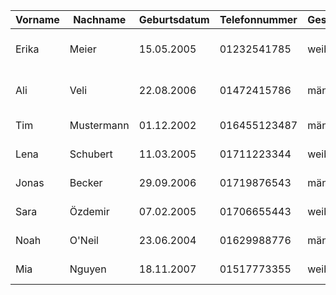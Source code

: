 | Vorname | Nachname   | Geburtsdatum | Telefonnummer | Geschlecht | Steuer_Id      | Religion    | Familienstand | Herkunftsland | Zubringerschule                             | Notfallkontakt   |
|---------|------------|--------------|--------------|------------|----------------|-------------|---------------|--------------|---------------------------------------------|------------------|
| Erika   | Meier      | 15.05.2005   | 01232541785  | weiblich   | 123/456/78901  | Christentum | ledig         | Deutschland  | Hermann-Voss-Realschule Wipperfürth         | Karin Meier      |
| Ali     | Veli       | 22.08.2006   | 01472415786  | männlich   | 857/813/4572   | Islam       | ledig         | Deutschland  | Hermann-Voss-Realschule Wipperfürth                    | Mehmet Veli      |
| Tim     | Mustermann | 01.12.2002   | 016455123487 | männlich   | 47/154/12457   | Buddhismus  | ledig         | Deutschland  | EVB Gymnasium Wipperfürth                   | Sabine Mustermann|
| Lena    | Schubert   | 11.03.2005   | 01711223344  | weiblich   | 218/547/96325  | Christentum | ledig         | Deutschland  | Gesamtschule Waldbröl                       | Thomas Schubert  |
| Jonas   | Becker     | 29.09.2006   | 01719876543  | männlich   | 315/774/55210  | Atheismus   | ledig         | Deutschland  | Realschule Nümbrecht                        | Anna Becker      |
| Sara    | Özdemir    | 07.02.2005   | 01706655443  | weiblich   | 564/220/78411  | Islam       | ledig         | Türkei       | Gymnasium Lindlar                           | Aylin Özdemir    |
| Noah    | O'Neil     | 23.06.2004   | 01629988776  | männlich   | 472/889/33107  | Christentum | ledig         | USA  | Gesamtschule Marienheide                    | Peter O'Neil     |
| Mia     | Nguyen     | 18.11.2007   | 01517773355  | weiblich   | 690/145/22018  | Buddhismus  | ledig         | Vietnam      | Gesamtschule Waldbröl                       | Lan Nguyen       |
